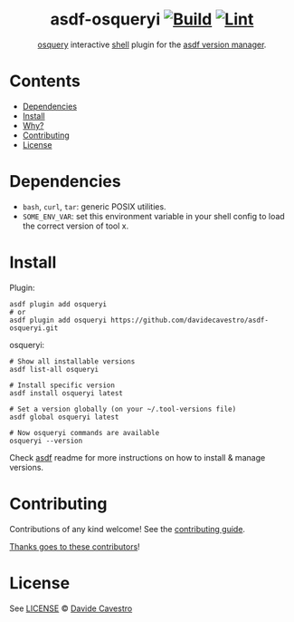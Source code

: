 <div align="center">

# asdf-osqueryi [![Build](https://github.com/davidecavestro/asdf-osqueryi/actions/workflows/build.yml/badge.svg)](https://github.com/davidecavestro/asdf-osqueryi/actions/workflows/build.yml) [![Lint](https://github.com/davidecavestro/asdf-osqueryi/actions/workflows/lint.yml/badge.svg)](https://github.com/davidecavestro/asdf-osqueryi/actions/workflows/lint.yml)


[osquery](https://github.com/osquery/osquery) interactive [shell](https://osquery.readthedocs.io/en/stable/introduction/using-osqueryi/) plugin for the [asdf version manager](https://asdf-vm.com).

</div>

# Contents

- [Dependencies](#dependencies)
- [Install](#install)
- [Why?](#why)
- [Contributing](#contributing)
- [License](#license)

# Dependencies

- `bash`, `curl`, `tar`: generic POSIX utilities.
- `SOME_ENV_VAR`: set this environment variable in your shell config to load the correct version of tool x.

# Install

Plugin:

```shell
asdf plugin add osqueryi
# or
asdf plugin add osqueryi https://github.com/davidecavestro/asdf-osqueryi.git
```

osqueryi:

```shell
# Show all installable versions
asdf list-all osqueryi

# Install specific version
asdf install osqueryi latest

# Set a version globally (on your ~/.tool-versions file)
asdf global osqueryi latest

# Now osqueryi commands are available
osqueryi --version
```

Check [asdf](https://github.com/asdf-vm/asdf) readme for more instructions on how to
install & manage versions.

# Contributing

Contributions of any kind welcome! See the [contributing guide](contributing.md).

[Thanks goes to these contributors](https://github.com/davidecavestro/asdf-osqueryi/graphs/contributors)!

# License

See [LICENSE](LICENSE) © [Davide Cavestro](https://github.com/davidecavestro/)
